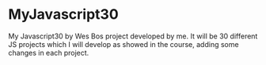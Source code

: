 # MyJavascript30

My Javascript30 by Wes Bos project developed by me. It will be 30 different JS projects which I will develop as showed in the course,
adding some changes in each project.
